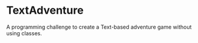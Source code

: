 # TextAdventure
A programming challenge to create a Text-based adventure game without using classes.
